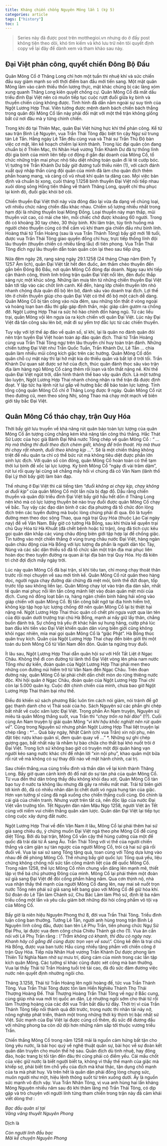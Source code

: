 ```yaml
---
title: Kháng chiến chống Nguyên Mông lần 1 (kỳ 5)
categories: article
tags: ["history"]
toc: 1
---
```


> Series này đã được post trên motthegioi.vn nhưng do ở đấy post không tiện theo dõi, khó tìm kiếm và khó lưu trữ nên tôi quyết định copy về lại đây để dành xem và tham khảo sau này.

## Đại Việt phản công, quyết chiến Đông Bộ Đầu

Quân Mông Cổ ở Thăng Long chỉ hơn một tuần thì nhuệ khí và sức chiến đấu suy giảm mạnh so với thời điểm ban đầu mới tiến sang. Một mặt quân Mông lâm vào cảnh thiếu thốn lương thực, mặt khác chúng bị các làng xóm xung quanh Thăng Long kiên quyết chống cự. Quân Mông Cổ đã mất dấu triều đình Đại Việt nên có muốn tiếp tục cuộc rượt đuổi giữa kỵ binh và thuyền chiến cũng không được. Tình hình đã dần nằm ngoài sự suy tính của Ngột Lương Hợp Thai. Viên tướng được mệnh danh bách chiến bách thắng trong quân đội Mông Cổ lần này phải đối mặt với một thế trận không giống bất cứ nơi đâu mà y từng chinh chiến.

Trong khi đó tại Thiên Mạc, quân Đại Việt hừng hực khí thế phản công. Kể từ sau trận Bình Lệ Nguyên, vua Trần Thái Tông đặc biệt tin cậy Ngự sử trung tán Lê Tần. Hằng ngày Lê Tần đều cùng vua và Thái sư Trần Thủ Độ bàn việc cơ mật, lên kế hoạch chiếm lại kinh thành. Trong lúc đại quân còn đang chuẩn bị ở Thiên Mạc, thì Nhân Huệ vương Trần Khánh Dư đã tự thống lĩnh đội gia binh của mình liên tiếp cơ động ở gần đại doanh của Mông Cổ, tổ chức những trận mai phục nhỏ tiêu diệt những toán quân đi lẻ tẻ cướp bóc. Vị tướng trẻ Trần Khánh Dư bấy giờ đương tuổi thiếu niên (1), với cách đánh xuất quỷ nhập thần cùng đội quân của mình đã làm cho quân địch thêm phần hoang mang, và càng cổ vũ nhuệ khí quân ta dâng cao. Mọi việc bàn định và chuẩn bị xong, cuối tháng 1.1258 binh thuyền Đại Việt nối tiếp nhau xuôi dòng sông Hồng tiến thẳng về thành Thăng Long, quyết chí thu phục lại kinh đô, đuổi giặc khỏi bờ cõi.

Chiến thuyền Đại Việt thời này vừa đông đảo lại vừa đa dạng về chủng loại, với nhiều chức năng chiến đấu khác nhau. Chiếm số lượng nhiều nhất trong hạm đội là những thuyền loại Mông Đồng. Loại thuyền này mạn thấp, mũi thuyền vút cao, có mái che tên, mỗi chiếc chở được khoảng 60 người. Trong đó có khoảng 30 tay chèo, 30 thủy binh. Khi lâm trận, tùy tình huống mà người chèo thuyền cũng có thể cầm vũ khí tham gia chiến đấu như binh lính. Hoàng thái tử Trần Hoảng (sau là vua Trần Thánh Tông) bấy giờ mới 18 tuổi, được vua Trần Thái Tông giao quyền đồng chỉ huy, trực tiếp thống lĩnh đội lâu thuyền (thuyền chiến có nhiều tầng lầu) đi tiên phong. Vua Trần Thái Tông đích ngự lâu thuyền dẫn toàn quân còn lại theo sau tiếp ứng.

Nửa đêm ngày 28, rạng sáng ngày 29.1.1258 (24 tháng Chạp năm Đinh Tỵ 1257 Âm lịch), quân Đại Việt tắt hết đèn đuốc, âm thầm chèo thuyền đến gần bến Đông Bộ Đầu, nơi quân Mông Cổ đóng đại doanh. Ngay sau khi tiếp cận thành công, thình lình trống trận quân Đại Việt nổi lên, đèn đuốc thắp sáng rực một khúc sông. Những làn mưa tên từ những chiến thuyền Đại Việt bắn tới tấp vào các chốt lính canh. Kế đến, hàng lớp chiến thuyền lớn nhỏ nhanh chóng đưa quân đổ bộ lên bờ, đánh sâu vào doanh trại địch. Lợi thế lớn ở chiến thuyền giúp cho quân Đại Việt có thể đổ bộ một cách dễ dàng. Quân Mông Cổ bị tấn công vào nửa đêm, sau những tổn thất ở vòng ngoài và hoảng loạn ban đầu thì gấp gáp định thần, mặc giáp cầm gươm ra chống đỡ. Ngột Lương Hợp Thai ra sức hô hào chỉnh đốn hàng ngũ. Từ các liều trại, quân Mông vội lên ngựa ùa ra kịch chiến với quân Đại Việt. Lúc này Đại Việt đã tấn công sâu lên bờ, mất đi sự yểm trợ đắc lực từ các chiến thuyền.

Tuy vậy với lợi thế áp đảo về quân số, sĩ khí, lại là quân no đánh quân đói nên trận tuyến Đại Việt hoàn toàn áp đảo quân địch. Thái tử Trần Hoảng cùng vua Trần Thái Tông ngự trên lâu thuyền chỉ huy toàn trận đánh. Những chiến tướng Đại Việt như Trần Quốc Tuấn, Trần Khánh Dư, Lê Tần … chia quân làm nhiều mũi công kích giặc trên các hướng. Quân Mông Cổ dồn quân chỗ cự mặt này thì lại hở mặt kia do thiếu quân và bất lợi ở trời tối. Trần Khánh Dư quan sát được sơ hở của địch, thúc quân đánh thọc sâu vào trận địa làm hàng ngũ Mông Cổ càng thêm rối loạn và tổn thất nặng nề. Khí thế quân Đại Việt ngút trời, dần hình thành thế bao vây quân địch. Là một tướng lão luyện, Ngột Lương Hợp Thai nhanh chóng nhận ra thế trận đã được định đoạt. Y lập tức hạ lệnh rút lui gấp về hướng bắc để bảo toàn lực lượng. Tính tổng cộng quân Mông Cổ chỉ ở Thăng Long được 9 ngày. Quân Mông Cổ rút theo đường cũ, men theo sông Nhị, sông Thao mà chạy một mạch về biên giới tây bắc Đại Việt.

## Quân Mông Cổ tháo chạy, trận Quy Hóa

Thời bấy giờ lưu truyền về khả năng rút quân bảo toàn lực lượng của quân Mông Cổ ấn tượng cũng chẳng kém khả năng tấn công thủ thắng. Hắc Thát Sử Lược của học giả Bành Đại Nhã nước Tống chép về quân Mông Cổ *: “ … Họ mà thắng thì đuổi theo địch chém giết, không để trốn thoát. Họ mà thua thì chạy rất nhanh, đuổi theo không kịp …”*. Sẽ là một chiến thắng không triệt để nếu quân ta chỉ có thể bức rút mà không tiêu diệt được phần lớn sinh lực địch. Với quân số còn đông, quân Mông Cổ hoàn toàn có thể tạm thời lui binh để xốc lại lực lượng. Kỵ binh Mông Cổ “ngày đi vài trăm dặm”, rút lui rồi quay lại cũng sẽ chẳng mấy hồi vì chúng đã có Vân Nam (lãnh thổ Đại Lý thời bấy giờ) làm bàn đạp.

Thế nhưng ở Đại Việt thì cái tiếng tăm *“đuổi không ai chạy kịp, chạy không ai đuổi kịp”* của quân Mông Cổ một lần nữa bị đạp đổ. Dẫu rằng chiến thuyền và quân đội triều đình Đại Việt bấy giờ hầu hết dồn ở Thăng Long nên khó mà có lực lượng thuyền bè nào truy đuổi được quân Mông Cổ chạy về bắc. Tuy vậy các đạo dân binh ở các địa phương đã tổ chức đón lõng địch trên các tuyến đường mà buộc lòng chúng phải đi qua. Đó là tuyến đường men theo dọc sông Thao, qua ngã trại Quy Hóa (thuộc Lào Cai ngày nay) để về Vân Nam. Bấy giờ có tướng Hà Bổng, sau khi thừa kế quyền trại chủ Quy Hóa từ Hà Khuất (đã chết bệnh hoặc tử trận), ông đã tích cực kêu gọi quân dân khắp các vùng châu động biên giới tập hợp lại để chống giặc. Tin tưởng vào một chiến thắng ở vùng trung châu nước Đại Việt, hàng ngàn quân châu động của Hà Bổng với lực lượng đa phần là người dân tộc Tày, Nùng và các sắc dân thiểu số đã tổ chức sẵn một trận địa mai phục liên hoàn dọc theo tuyến đường ra quan ải tại địa bàn trại Quy Hóa. Họ đã kiên trì chờ đợi địch mấy ngày trời.

Lúc này quân Mông Cổ đã bại trận, sĩ khí tiêu tan, chỉ mong chạy thoát thân trước rồi mọi chuyện về sau mới tính kế. Quân Mông Cổ rút quân theo hàng dọc, người ngựa chạy đường dài chừng đã mệt mỏi, binh thế đứt đoạn, tốp trước tốp sau không liền lạc. Quân Mông chạy lọt vào trận địa dàn sẵn, nhất tề quân mai phục nổi lên tấn công mãnh liệt vào đoàn quân mệt mỏi của địch. Cung nỏ đồng loạt bắn ra, hàng ngàn chiến binh hăng hái xông vào giáp chiến với quân Mông Cổ. Bị tấn công bất ngờ tại địa hình hiểm trở, không kịp tập họp lực lượng chống đỡ nên quân Mông Cổ lại bị thiệt hại nặng nề. Ngột Lương Hợp Thai thúc quân cố chết phi ngựa vượt qua làn tên của đội quân dưới trướng trại chủ Hà Bổng, mạnh ai nấy giữ lấy thân, chẳng buồn đánh trả. Sự chống trả yếu ớt khác hẳn sự hung hăng, cướp phá lúc ban đầu khi tiến vào Đại Việt khiến quân dân vùng biên giới cũng không khỏi ngạc nhiên, mỉa mai gọi quân Mông Cổ là “giặc Phật”. Hà Bổng thúc quân truy kích. Quân của Ngột Lương Hợp Thai chạy đến biên giới thì một toán du binh Mông Cổ từ Vân Nam đến đón. Quân ta ngừng truy đuổi.

Ít lâu sau, Ngột Lương Hợp Thai dẫn quân hội sư với Hốt Tất Liệt ở Ngạc Châu. Không thể đi con đường từ lãnh thổ Đại Việt vòng lên phía nam nước Tống như dự kiến, đoàn quân của Ngột Lương Hợp Thai phải men theo những con đường núi hiểm trở từ Vân Nam đến Ngạc Châu. Trên đoạn đường này, quân Mông Cổ lại phải chết dần chết mòn do rừng thiêng nước độc. Khi hội quân ở Ngạc Châu, đoàn quân của Ngột Lương Hợp Thai chỉ còn lại 5.000 quân kỵ. Cuộc đời chinh chiến của mình, chưa bao giờ Ngột Lương Hợp Thai thảm bại như thế.

Điều đó khiến sử sách phương Bắc luôn tìm cách nói giảm, nói tránh để gỡ gạc thanh danh cho vị Thái soái của họ. Sách Nguyên sử các phần ghi chép bất nhất về cuộc xâm lược Đại Việt. Trong phần An Nam truyện, Nguyên sử miêu tả quân Mông thắng suốt, vua Trần thì “*chạy trốn ra hải đảo*” (!?). Cuối cùng An Nam truyện lý giải quân Mông “*vì khí hậu khắc nghiệt nên rút quân về*”. Cũng trong Nguyên sử nhưng phần Ngột Lương Hợp Thai liệt truyện lại chép rằng : *“… Quá bảy ngày, Nhật Cảnh (chỉ vua Trần) xin nội phụ, nên đặt tiệc rượu khao quân sĩ, đem quân quay về …” *. Những sự ghi chép gượng gạo, bất nhất này là nhằm tự bào chữa cho thất bại khó nuốt trôi ở Đại Việt. Trong lịch sử không bao giờ có truyện một đội quân hàng vạn người kéo sang nước khác chỉ để nhận lời “xin nội phụ”, khao quân một bữa rồi rút về mà không có sự thay đổi nào về mặt hành chính, cai trị.

Sau chiến thắng,vua cùng triều đình và thần dân về lại kinh thành Thăng Long. Bấy giờ quan cảnh kinh đô đổ nát do sự tàn phá của quân Mông Cổ. Từ vua đến thứ dân trông thấy đều không khỏi đau xót. Quân Mông Cổ tàn bạo tuy ở nước ta không lâu nhưng đã gây ra nhiều mất mát. Trải từ biên giới tới kinh đô, đã có nhiều nhân dân bị chết dưới vó ngựa hung tàn của giặc. Hơn vạn tướng sĩ cũng đã ngã xuống cho chiến thắng cuối cùng. Đó chính là cái giá của chiến tranh. Nhưng vượt trên tất cả, nền độc lập của nước Đại Việt vẫn trường tồn. Tết Nguyên đán năm Mậu Ngọ 1258, người Việt ăn Tết cùng với niềm vui chiến thắng quân xâm lược. Quân dân Đại Việt lại tiếp tục công cuộc xây dựng đất nước.

Ngột Lương Hợp Thai về đến Vân Nam ít lâu, Mông Cổ lại phái thêm hai sứ giả sang chiêu dụ, ý chừng muốn Đại Việt ngả theo phe Mông Cổ để cùng diệt Tống. Bởi dù bại trận, Mông Cổ vẫn cậy thế hùng cường của một đế quốc đã trải dài từ Á sang Âu. Trần Thái Tông với vị thế của người chiến thắng và căm giận sự tàn ngược của người Mông Cổ, trói cả hai sứ giả rồi đuổi về. Vua lại sai sứ sang Tống tặng quà, toan cùng với Tống dựa lưng vào nhau để đề phòng Mông Cổ. Thế nhưng bấy giờ quốc lực Tống quá yếu, liệu chừng không chống nổi sức tấn công mãnh liệt của đế quốc Mông Cổ. Trong năm 1258, thế lực Mông Cổ nhìn chung vẫn dâng lên mạnh mẽ, thiết lập vị thế bá chủ phương Đông của mình. Mông Cổ lại phái thêm một đoàn sứ giả sang Đại Việt để đòi cống phẩm hằng năm. Qua cơn thịnh nộ, nhà vua nhận thấy thế mạnh của người Mông Cổ đang lên, nay mai sẽ nuốt trọn nước Tống nên phái sứ giả sang kết bang giao với Mông Cổ để giữ hòa khí. Sứ đoàn do Lê Tần làm Chánh sứ, Chu Bác Lãm làm Phó sứ, định lệ ba năm triều cống một lần và yêu cầu giảm bớt những đòi hỏi cống phẩm vô tội vạ của Mông Cổ.

Bấy giờ là niên hiệu Nguyên Phong thứ 8, đời vua Trần Thái Tông. Triều đình luận công ban thưởng. Tướng Lê Tần, người anh hùng trong trận Bình Lệ Nguyên lĩnh công đầu, được ban tên Lê Phụ Trần, tiến phong chức Ngự Sử Đại Phu, lại được vua đem công chúa Chiêu Thánh gả cho (1). Vua ân cần nói với Lê Phụ Trần rằng : *\”Trẫm không có khanh, thì đâu có ngày nay. Khanh hãy cố gắng để cùng được trọn vẹn về sau\”.* Công kế đến là trại chủ Hà Bổng, được vua ban tước Hầu cùng nhiều tặng phẩm với chiến công ở trận Quy Hóa. Tiếp nữa Nhân Huệ vương Trần Khánh Dư được phong làm Thiên Tử Nghĩa Nam nhờ sự mưu trí, dũng cảm của mình trong các lần tập kích quân Mông. Các tướng sĩ khác cũng được xét công mà ban thưởng. Vua lại thấy Thái tử Trần Hoảng tuổi trẻ tài cao, đã đủ sức đảm đương việc nước nên quyết định nhường ngôi cho.

Tháng 3.1258, Thái tử Trần Hoảng lên ngôi hoàng đế, tức vua Trần Thánh Tông. Vua Trần Thái Tông được tôn làm Hiển Nghiêu Thánh Thọ Thái Thượng Hoàng Đế. Thái Thượng Hoàng Trần Thái Tông về ngự ở Bắc cung, cùng giúp nhà vua mới trị quốc an dân. Lệ nhường ngôi sớm cho thái tử rồi làm Thượng hoàng của các đời vua Trần bắt đầu từ đây. Thời trị vì của Trần Thánh Tông tiếp nối thành quả đời trước, trong nước thì nhân tài nảy nở, nông nghiệp phát triển, thành một trong những thời kỳ thịnh trị bậc nhất sử Việt. Sức mạnh của Đại Việt lại được củng cố thêm, đủ sức để đương đầu với những phong ba còn dữ dội hơn những năm sắp tới thuộc vương triều Trần.

Chiến thắng Mông Cổ trong năm 1258 mãi là nguồn cảm hứng bất tận cho lòng yêu nước, là bài học quý về nghệ thuật quân sự, bài học về sự đoàn kết quân dân truyền cho muôn thế hệ sau. Quân địch dù tinh nhuệ, hay đông đảo, hoặc trang bị tối tân đến đâu thì cũng phải có điểm yếu. Cái mấu chốt của việc giữ nước là biết người biết ta, không vì thấy thế mạnh của giặc mà khiếp sợ, phải biết tìm chỗ yếu của địch mà khai thác, tận dụng chỗ mạnh của ta mà phát huy. Và trên hết là quân dân phải đồng lòng chung sức, muôn người như một, hiệu lệnh thông suốt từ trên xuống dưới. Ấy là nguồn sức mạnh vô địch vậy. Vua Trần Nhân Tông, vị vua anh hùng hai lần kháng Mông Nguyên nhiều năm sau đó khi thăm lăng mộ Trần Thái Tông, có dịp gặp và trò chuyện với người lính từng tham chiến trong trận này đã cảm khái viết dòng thơ :

*Bạc đầu quân sĩ tại*<br />
*Vãng vãng thuyết Nguyên Phong*

Dịch là

*Còn người lính đầu bạc*<br />
*Mãi kể chuyện Nguyên Phong*